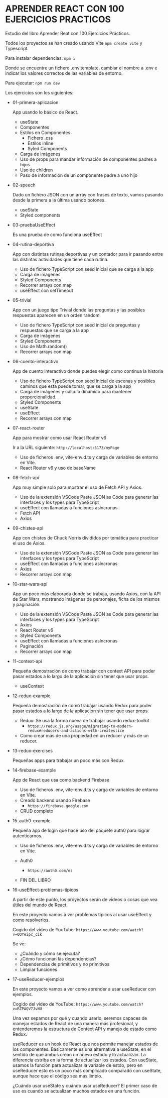 # APRENDER REACT CON 100 EJERCICIOS PRACTICOS

Estudio del libro Aprender Reat con 100 Ejercicios Prácticos.

Todos los proyectos se han creado usando Vite `npm create vite` y Typescript.

Para instalar dependencias: `npm i`

Donde se encuentre un fichero .env.template, cambiar el nombre a .env e indicar los valores correctos de las variables de entorno.

Para ejecutar: `npm run dev`

Los ejercicios son los siguientes:

- 01-primera-aplicacion

  App usando lo básico de React.

  - useState
  - Componentes
  - Estilos en Componentes
    - Fichero .css
    - Estilos inline
    - Syled Components
  - Carga de imágenes
  - Uso de props para mandar información de componentes padres a hijos
  - Uso de children
  - Paso de información de un componente padre a uno hijo

- 02-speech

  Dado un fichero JSON con un array con frases de texto, vamos pasando desde la primera a la última usando botones.

  - useState
  - Styled components

- 03-pruebaUseEffect

  Es una prueba de como funciona useEffect

- 04-rutina-deportiva

  App con distintas rutinas deportivas y un contador para ir pasando entre las distintas actividades que tiene cada rutina.

  - Uso de fichero TypeScript con seed inicial que se carga a la app
  - Carga de imágenes
  - Styled Components
  - Recorrer arrays con map
  - useEffect con setTimeout

- 05-trivial

  App con un juego tipo Trivial donde las preguntas y las posibles respuestas aparecen en un orden random.

  - Uso de fichero TypeScript con seed inicial de preguntas y respuestas que se carga a la app
  - Carga de imágenes
  - Styled Components
  - Uso de Math.random()
  - Recorrer arrays con map

- 06-cuento-interactivo

  App de cuento interactivo donde puedes elegir como continua la historia

  - Uso de fichero TypeScript con seed inicial de escenas y posibles caminos que esta puede tomar, que se carga a la app
  - Carga de imágenes y cálculo dinámico para mantener proporcionalidad.
  - Styled Components
  - useState
  - useEffect
  - Recorrer arrays con map

- 07-react-router

  App para mostrar como usar React Router v6

  Ir a la URL siguiente: `http://localhost:5173/myPage`

  - Uso de ficheros .env, vite-env.d.ts y carga de variables de entorno en Vite.
  - React Router v6 y uso de baseName

- 08-fetch-api

  App muy simple solo para mostrar el uso de Fetch API y Axios.

  - Uso de la extensión VSCode Paste JSON as Code para generar las interfaces y los types para TypeScript
  - useEffect con llamadas a funciones asíncronas
  - Fetch API
  - Axios

- 09-chistes-api

  App con chistes de Chuck Norris divididos por temática para practicar el uso de Axios.

  - Uso de la extensión VSCode Paste JSON as Code para generar las interfaces y los types para TypeScript
  - useEffect con llamadas a funciones asíncronas
  - Axios
  - Recorrer arrays con map

- 10-star-wars-api

  App un poco más elaborada donde se trabaja, usando Axios, con la API de Star Wars, mostrando imágenes de personajes, ficha de los mismos y paginación.

  - Uso de la extensión VSCode Paste JSON as Code para generar las interfaces y los types para TypeScript
  - Axios
  - React Router v6
  - Styled Components
  - useEffect con llamadas a funciones asíncronas
  - Paginación
  - Recorrer arrays con map

- 11-context-api

  Pequeña demostración de como trabajar con context API para poder pasar estados a lo largo de la aplicación sin tener que usar props.

  - useContext

- 12-redux-example

  Pequeña demostración de como trabajar usando Redux para poder pasar estados a lo largo de la aplicación sin tener que usar props.

  - Redux: Se usa la forma nueva de trabajar usando redux-toolkit
    - `https://redux.js.org/usage/migrating-to-modern-redux#reducers-and-actions-with-createslice`
  - Como crear más de una propiedad en un reducer y más de un reducer.

- 13-redux-exercises

  Pequeñas apps para trabajar un poco más con Redux.

- 14-firebase-example

  App de React que usa como backend Firebase

  - Uso de ficheros .env, vite-env.d.ts y carga de variables de entorno en Vite.
  - Creado backend usando Firebase
    - `https://firebase.google.com`
  - CRUD completo

- 15-auth0-example

  Pequeña app de login que hace uso del paquete auth0 para lograr autenticarnos.

  - Uso de ficheros .env, vite-env.d.ts y carga de variables de entorno en Vite.
  - Auth0

    - `https://auth0.com/es`

  - FIN DEL LIBRO

- 16-useEffect-problemas-tipicos

  A partir de este punto, los proyectos serán de videos o cosas que vea útiles del mundo de React.

  En este proyecto vamos a ver problemas típicos al usar useEffect y como resolverlos.

  Cogido del video de YouTube: `https://www.youtube.com/watch?v=QQYeipc_cik`

  Se ve:

  - ¿Cuándo y cómo se ejecuta?
  - ¿Cómo funcionan las dependencias?
  - Dependencias de primitivos y no primitivos
  - Limpiar funciones

- 17-useReducer-ejemplos

  En este proyecto vamos a ver como aprender a usar useReducer con ejemplos.

  Cogido del video de YouTube: `https://www.youtube.com/watch?v=RZPAQV7JvNU`

  Una vez sepamos por qué y cuando usarlo, seremos capaces de manejar estados de React de una manera más profesional, y
  entenderemos la estructura de Context API y manejo de estado como Redux.

  useReducer es un hook de React que nos permite manejar estados de los componentes. Básicamente es una alternativa a
  useState, en el sentido de que ambos crean un nuevo estado y lo actualizan.
  La diferencia estriba en la forma de actualizar los estados.
  Con useState, usamos la función para actualizar la variable de estdo, pero en useReducer esto es un poco más complicado
  comparado con useState, aunque hace que el código sea más limpio.

  ¿Cuándo usar useState y cuándo usar useReducer?
  El primer caso de uso es cuando se actualizan muchos estados en una función.
